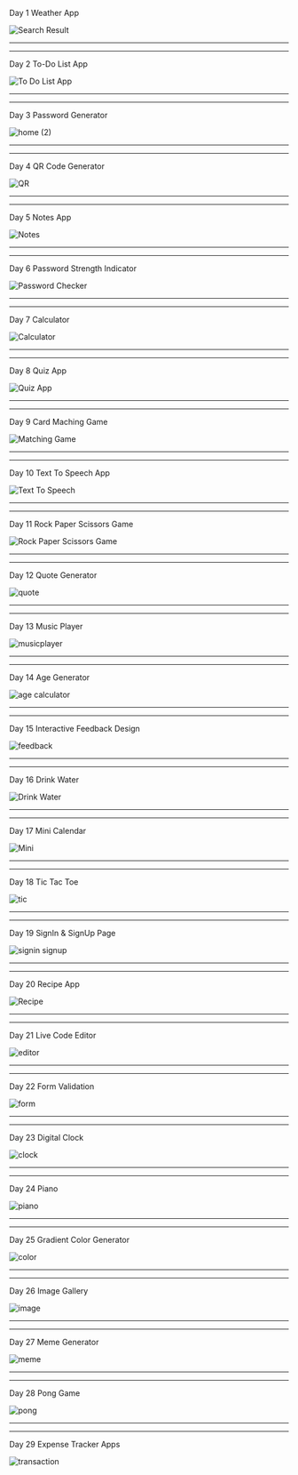 Day 1 Weather App


![Search Result](https://github.com/itshimanshu010/WebApps/assets/55348957/d2003310-27c1-4e04-8b19-fb55267332a6)

-----------------------------------------------
-----------------------------------------------
Day 2 To-Do List App

![To Do List App](https://github.com/itshimanshu010/WebApps/assets/55348957/47cc268d-60d5-44a0-a5d3-3bf07e280604)

-----------------------------------------------
-----------------------------------------------
Day 3 Password Generator

![home (2)](https://github.com/itshimanshu010/WebApps/assets/55348957/ed745e28-becc-495c-8f67-abb10c823688)

-----------------------------------------------
-----------------------------------------------
Day 4 QR Code Generator

![QR](https://github.com/itshimanshu010/WebApps/assets/55348957/651f0de5-4ac5-4d48-96b3-d3452dadbcab)

-----------------------------------------------
-----------------------------------------------
Day 5 Notes App

![Notes](https://github.com/itshimanshu010/WebApps/assets/55348957/01f3d940-61d5-4e62-a81a-3f810cc0adf9)

-----------------------------------------------
-----------------------------------------------
Day 6 Password Strength Indicator

![Password Checker](https://github.com/itshimanshu010/WebApps/assets/55348957/f17adcce-26d1-4e1c-ba35-dc555f9d99b4)

-----------------------------------------------
-----------------------------------------------
Day 7 Calculator

![Calculator](https://github.com/itshimanshu010/WebApps/assets/55348957/ce695bd6-1479-4508-a75f-f6770a91e1a6)

-----------------------------------------------
-----------------------------------------------
Day 8 Quiz App 

![Quiz App](https://github.com/itshimanshu010/WebApps/assets/55348957/783a51e6-adfc-4b6b-afa8-f48474b717fa)

-----------------------------------------------
-----------------------------------------------
Day 9 Card Maching Game

![Matching Game](https://github.com/itshimanshu010/WebApps/assets/55348957/5674afa8-cdd6-4fed-92ea-c817e8a0cdb3)

-----------------------------------------------
-----------------------------------------------
Day 10 Text To Speech App

![Text To Speech](https://github.com/itshimanshu010/WebApps/assets/55348957/9be93d59-12d3-44e2-baab-1df831b46834)

-----------------------------------------------
-----------------------------------------------
Day 11 Rock Paper Scissors Game

![Rock Paper Scissors Game](https://github.com/itshimanshu010/WebApps/assets/55348957/9f22de9a-d082-4bf0-a0aa-4776399b806d)

-----------------------------------------------
-----------------------------------------------
Day 12 Quote Generator

![quote ](https://github.com/itshimanshu010/WebApps/assets/55348957/ac5df418-b53d-489a-b418-4b73a717b6b5)

-----------------------------------------------
-----------------------------------------------
Day 13 Music Player

![musicplayer](https://github.com/itshimanshu010/WebApps/assets/55348957/85c0c193-1310-4fa9-9169-afdc25c957b9)

-----------------------------------------------
-----------------------------------------------
Day 14 Age Generator

![age calculator](https://github.com/itshimanshu010/WebApps/assets/55348957/f0381614-3219-4cf0-9bed-9f43005362bc)

-----------------------------------------------
-----------------------------------------------
Day 15 Interactive Feedback Design

![feedback](https://github.com/itshimanshu010/WebApps/assets/55348957/0998705b-cd73-44ce-91ce-73accdbfc23d)

-----------------------------------------------
-----------------------------------------------
Day 16 Drink Water

![Drink Water](https://github.com/itshimanshu010/WebApps/assets/55348957/43bbf776-da96-47fa-93ff-c8fd19808709)

-----------------------------------------------
-----------------------------------------------
Day 17 Mini Calendar

![Mini](https://github.com/itshimanshu010/WebApps/assets/55348957/0e79a3e8-10b5-4fd2-9d85-0090e2be0ab6)

-----------------------------------------------
-----------------------------------------------
Day 18 Tic Tac Toe

![tic](https://github.com/itshimanshu010/WebApps/assets/55348957/4e83d44d-374c-4d8f-9491-a1d5726e0ef7)

-----------------------------------------------
-----------------------------------------------
Day 19 SignIn & SignUp Page

![signin signup](https://github.com/itshimanshu010/WebApps/assets/55348957/9bdac3ce-0b96-41f3-8a73-9f428359a4b0)

-----------------------------------------------
-----------------------------------------------
Day 20 Recipe App

![Recipe](https://github.com/itshimanshu010/WebApps/assets/55348957/791cc568-d83c-4133-a2f2-ae63c58f3d6b)

-----------------------------------------------
-----------------------------------------------
Day 21 Live Code Editor

![editor](https://github.com/itshimanshu010/WebApps/assets/55348957/bf3e7b34-f35e-49ab-aa84-290e0c1c274e)

-----------------------------------------------
-----------------------------------------------
Day 22 Form Validation

![form](https://github.com/itshimanshu010/WebApps/assets/55348957/547e116b-1838-40ee-8c2f-84afab087676)

-----------------------------------------------
-----------------------------------------------
Day 23 Digital Clock

![clock](https://github.com/itshimanshu010/WebApps/assets/55348957/6365f01a-6c03-464a-845b-02a1c46f0b01)

-----------------------------------------------
-----------------------------------------------
Day 24 Piano 

![piano](https://github.com/itshimanshu010/WebApps/assets/55348957/d3dd9773-f5ee-489d-984a-79e25d9923e4)

-----------------------------------------------
-----------------------------------------------
Day 25 Gradient Color Generator

![color](https://github.com/itshimanshu010/WebApps/assets/55348957/9640a6f0-55e4-4712-be45-44ae4bff84f1)

-----------------------------------------------
-----------------------------------------------
Day 26 Image Gallery

![image](https://github.com/itshimanshu010/30Days30JavaScriptProjects_WebApps/assets/55348957/0fd376fc-fb69-47a8-8918-b31df1d95db4)

-----------------------------------------------
-----------------------------------------------
Day 27 Meme Generator

![meme](https://github.com/itshimanshu010/30Days30JavaScriptProjects_WebApps/assets/55348957/6b4ffaeb-7353-4945-80ae-23bbe47324fe)

-----------------------------------------------
-----------------------------------------------
Day 28 Pong Game

![pong](https://github.com/itshimanshu010/30Days30JavaScriptProjects_WebApps/assets/55348957/6d6b96bb-b22d-4e5a-92cd-6bbcd81d8108)

-----------------------------------------------
-----------------------------------------------
Day 29 Expense Tracker Apps

![transaction](https://github.com/itshimanshu010/30Days30JavaScriptProjects_WebApps/assets/55348957/a1256e69-6e63-4a49-981e-1f6a49849da4)


